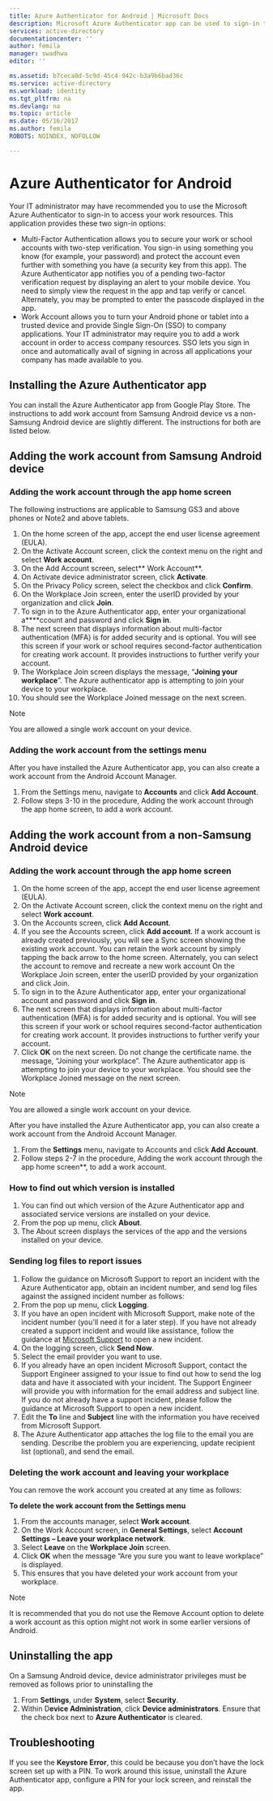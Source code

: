 ```yaml
---
title: Azure Authenticator for Android | Microsoft Docs
description: Microsoft Azure Authenticator app can be used to sign-in to access work resources. The Azure Authenticator app notifies you of a pending two-factor verification request by displaying an alert to your mobile device.
services: active-directory
documentationcenter: ''
author: femila
manager: swadhwa
editor: ''

ms.assetid: b7ceca0d-5c9d-45c4-942c-b3a9b6bad36c
ms.service: active-directory
ms.workload: identity
ms.tgt_pltfrm: na
ms.devlang: na
ms.topic: article
ms.date: 05/16/2017
ms.author: femila
ROBOTS: NOINDEX, NOFOLLOW

---
```

# Azure Authenticator for Android
Your IT administrator may have recommended you to use the Microsoft Azure Authenticator to sign-in to access your work resources. This application provides these two sign-in options:

* Multi-Factor Authentication allows you to secure your work or school accounts with two-step verification. You sign-in using something you know (for example, your password) and protect the account even further with something you have (a security key from this app). The Azure Authenticator app notifies you of a pending two-factor verification request by displaying an alert to your mobile device. You need to simply view the request in the app and tap verify or cancel. Alternately, you may be prompted to enter the passcode displayed in the app.
* Work Account allows you to turn your Android phone or tablet into a trusted device and provide Single Sign-On (SSO) to company applications. Your IT administrator may require you to add a work account in order to access company resources. SSO lets you sign in once and automatically avail of signing in across all applications your company has made available to you.

## Installing the Azure Authenticator app
You can install the Azure Authenticator app from Google Play Store.
The instructions to add work account from Samsung Android device vs a non-Samsung Android device are slightly different. The instructions for both are listed below.

## Adding the work account from Samsung Android device
### Adding the work account through the app home screen
The following instructions are applicable to Samsung GS3 and above phones or Note2 and above tablets.

1. On the home screen of the app, accept the end user license agreement (EULA).
2. On the Activate Account screen, click the context menu on the right and select **Work account**.
3. On the Add Account screen, select** Work Account**.
4. On Activate device administrator screen, click **Activate**.
5. On the Privacy Policy screen, select the checkbox and click **Confirm**.
6. On the Workplace Join screen, enter the userID provided by your organization and click **Join**.
7. To sign in to the Azure Authenticator app, enter your organizational a****ccount and password and click **Sign in**.
8. The next screen that displays information about multi-factor authentication (MFA) is for added security and is optional. You will see this screen if your work or school requires second-factor authentication for creating work account. It provides instructions to further verify your account.
9. The Workplace Join screen displays the message, “**Joining your workplace**”. The Azure authenticator app is attempting to join your device to your workplace.
10. You should see the Workplace Joined message on the next screen.

> [!NOTE]
> You are allowed a single work account on your device.
> 
> 

### Adding the work account from the settings menu
After you have installed the Azure Authenticator app, you can also create a work account from the Android Account Manager.

1. From the Settings menu, navigate to **Accounts** and click **Add Account**.
2. Follow steps 3-10 in the procedure, Adding the work account through the app home screen, to add a work account.

## Adding the work account from a non-Samsung Android device
### Adding the work account through the app home screen
1. On the home screen of the app, accept the end user license agreement (EULA).
2. On the Activate Account screen, click the context menu on the right and select **Work account**.
3. On the Accounts screen, click **Add Account**.
4. If you see the Accounts screen, click **Add account**. If a work account is already created previously, you will see a Sync screen showing the existing work account. You can retain the work account by simply tapping the back arrow to the home screen. Alternately, you can select the account to remove and recreate a new work account
   On the Workplace Join screen, enter the userID provided by your organization and click Join.
5. To sign in to the Azure Authenticator app, enter your organizational account and password and click **Sign in**.
6. The next screen that displays information about multi-factor authentication (MFA) is for added security and is optional. You will see this screen if your work or school requires second-factor authentication for creating work account. It provides instructions to further verify your account.
7. Click **OK** on the next screen. Do not change the certificate name.
   the message, “Joining your workplace”. The Azure authenticator app is attempting to join your device to your workplace.
   You should see the Workplace Joined message on the next screen.

> [!NOTE]
> You are allowed a single work account on your device.
> 
> 

After you have installed the Azure Authenticator app, you can also create a work account from the Android Account Manager.

1. From the **Settings** menu, navigate to Accounts and click **Add Account**.
2. Follow steps 2-7 in the procedure, Adding the work account through the app home screen**, to add a work account.

### How to find out which version is installed
1. You can find out which version of the Azure Authenticator app and associated service versions are installed on your device.
2. From the pop up menu, click **About**.
3. The About screen displays the services of the app and the versions installed on your device.

### Sending log files to report issues
1. Follow the guidance on Microsoft Support to report an incident with the Azure Authenticator app, obtain an incident number, and send log files against the assigned incident number as follows:
2. From the pop up menu, click **Logging**.
3. If you have an open incident with Microsoft Support, make note of the incident number (you'll need it for a later step). If you have not already created a support incident and would like assistance, follow the guidance at [Microsoft Support](https://support.microsoft.com/en-us/contactus) to open a new incident.
4. On the logging screen, click **Send Now**.
5. Select the email provider you want to use.
6. If you already have an open incident Microsoft Support, contact the Support Engineer assigned to your issue to find out how to send the log data and have it associated with your incident. The Support Engineer will provide you with information for the email address and subject line. If you do not already have a support incident, please follow the guidance at Microsoft Support to open a new incident.
7. Edit the **To** line and **Subject** line with the information you have received from Microsoft Support.
8. The Azure Authenticator app attaches the log file to the email you are sending. Describe the problem you are experiencing, update recipient list (optional), and send the email.

### Deleting the work account and leaving your workplace
You can remove the work account you created at any time as follows:

**To delete the work account from the Settings menu**

1. From the accounts manager, select **Work account**.
2. On the Work Account screen, in **General Settings**, select **Account Settings – Leave your workplace network**.
3. Select **Leave** on the **Workplace Join** screen.
4. Click **OK** when the message “Are you sure you want to leave workplace” is displayed.
5. This ensures that you have deleted your work account from your workplace.

> [!NOTE]
> It is recommended that you do not use the Remove Account option to delete a work account as this option might not work in some earlier versions of Android.
> 
> 

## Uninstalling the app
On a Samsung Android device, device administrator privileges must be removed as follows prior to uninstalling the 

1. From **Settings**, under **System**, select **Security**.
2. Within D**evice Administration**, click **Device administrators**. Ensure that the check box next to **Azure Authenticator** is cleared.

## Troubleshooting
If you see the  **Keystore Error**, this could be because you don’t have the lock screen set up with a PIN. To work around this issue, uninstall the Azure Authenticator app, configure a PIN for your lock screen, and reinstall the app.

